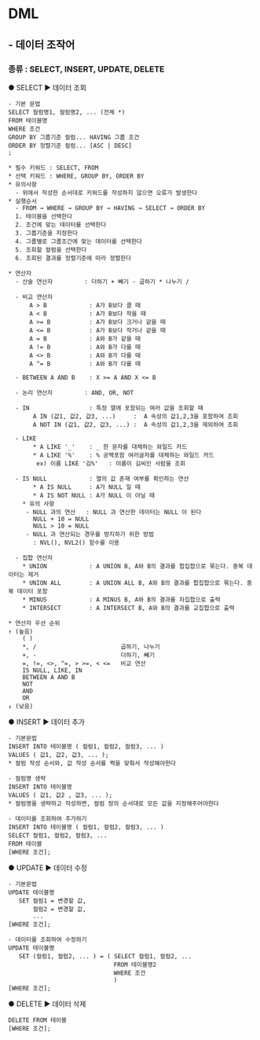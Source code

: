 # DML
## - 데이터 조작어
### 종류 : SELECT, INSERT, UPDATE, DELETE

● SELECT
▶ 데이터 조회

    - 기본 문법
    SELECT 컬럼명1, 컬럼명2, ... (전체 *)
    FROM 테이블명
    WHERE 조건
    GROUP BY 그룹기준 컬럼... HAVING 그룹 조건
    ORDER BY 정렬기준 컬럼... [ASC | DESC]
    ;

    * 필수 키워드 : SELECT, FROM
    * 선택 키워드 : WHERE, GROUP BY, ORDER BY
    * 유의사항
      - 위에서 작성한 순서대로 키워드를 작성하지 않으면 오류가 발생한다
    * 실행순서
      - FROM → WHERE → GROUP BY → HAVING → SELECT → ORDER BY
      1. 테이블을 선택한다
      2. 조건에 맞는 데이터를 선택한다
      3. 그룹기준을 지정한다
      4. 그룹별로 그룹조간에 맞는 데이터를 선택한다
      5. 조회할 컬럼을 선택한다
      6. 조회된 결과를 정렬기준에 따라 정렬한다

    * 연산자
      - 산술 연산자         : 더하기 + 빼기 - 곱하기 * 나누기 /

      - 비교 연산자       
          A > B            : A가 B보다 클 때
          A < B            : A가 B보다 작을 때
          A >= B           : A가 B보다 크거나 같을 때
          A <= B           : A가 B보다 작거나 같을 때
          A = B            : A와 B가 같을 때
          A != B           : A와 B가 다를 때
          A <> B           : A와 B가 다를 때
          A ^= B           : A와 B가 다를 때

      - BETWEEN A AND B    : X >= A AND X <= B

      - 논리 연산자         : AND, OR, NOT

      - IN                 : 특정 열에 포함되는 여러 값을 조회할 때
           A IN (값1, 값2, 값3, ...)     :  A 속성의 값1,2,3을 포함하여 조회
           A NOT IN (값1, 값2, 값3, ...) :  A 속성의 값1,2,3을 제외하여 조회

      - LIKE      
           * A LIKE '_'    : _ 한 문자를 대체하는 와일드 카드
           * A LIKE '%'    : % 공백포함 여러글자를 대체하는 와일드 카드
            ex) 이름 LIKE '김%'   : 이름이 김씨인 사람을 조회

      - IS NULL            : 열의 값 존재 여부를 확인하는 연산
           * A IS NULL     : A가 NULL 일 때
           * A IS NOT NULL : A가 NULL 이 아닐 때
        * 유의 사항
         - NULL 과의 연산   : NULL 과 연산한 데이터는 NULL 이 된다
           NULL + 10 = NULL
           NULL > 10 = NULL
         - NULL 과 연산되는 경우를 방지하기 위한 방법
           : NVL(), NVL2() 함수를 이용

      - 집합 연산자  
        * UNION            : A UNION B, A와 B의 결과를 합집합으로 묶는다. 중복 데이터는 제거
        * UNION ALL        : A UNION ALL B, A와 B의 결과를 합집합으로 묶는다. 중복 데이터 포함
        * MINUS            : A MINUS B, A와 B의 결과를 차집합으로 출력
        * INTERSECT        : A INTERSECT B, A와 B의 결과를 교집합으로 출력

    * 연산자 우선 순위
    ↑ (높음)
        ( )                         
        *, /                        곱하기, 나누기
        +, -                        더하기, 빼기
        =, !=, <>, ^=, > >=, < <=   비교 연산
        IS NULL, LIKE, IN
        BETWEEN A AND B
        NOT
        AND
        OR
    ↓ (낮음)

● INSERT
▶ 데이터 추가

    - 기본문법
    INSERT INTO 테이블명 ( 컬럼1, 컬럼2, 컬럼3, ... )
    VALUES ( 값1, 값2, 값3, ... );
    * 컬럼 작성 순서와, 값 작성 순서를 짝을 맞춰서 작성해야한다

    - 컬럼명 생략
    INSERT INTO 테이블명
    VALUES ( 값1, 값2 , 값3, ... );
    * 컬럼명을 생략하고 작성하면, 컬럼 정의 순서대로 모든 값을 지정해주어야한다

    - 데이터를 조회하여 추가하기
    INSERT INTO 테이블명 ( 컬럼1, 컬럼2, 컬럼3, ... )
    SELECT 컬럼1, 컬럼2, 컬럼3, ...
    FROM 테이블
    [WHERE 조건];

● UPDATE
▶ 데이터 수정

    - 기본문법
    UPDATE 테이블명
       SET 컬럼1 = 변경할 값,
           컬럼2 = 변경할 값,
           ...
    [WHERE 조건];

    - 데이터를 조회하여 수정하기
    UPDATE 테이블명
       SET (컬럼1, 컬럼2, ... ) = ( SELECT 컬럼1, 컬럼2, ...
                                  FROM 테이블명2
                                  WHERE 조건
                                  )
    [WHERE 조건];

● DELETE
▶ 데이터 삭제

    DELETE FROM 테이블
    [WHERE 조건];

